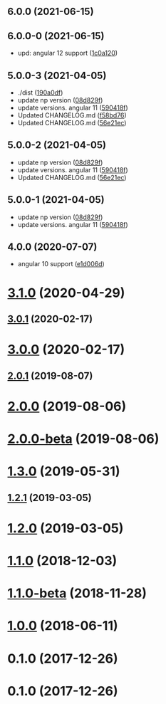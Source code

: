 ## 6.0.0 (2021-06-15)




## 6.0.0-0 (2021-06-15)

* upd: angular 12 support ([1c0a120](https://github.com/Romanchuk/angular-validation-message/commit/1c0a120))



## 5.0.0-3 (2021-04-05)

* ./dist ([190a0df](https://github.com/Romanchuk/angular-validation-message/commit/190a0df))
* update np version ([08d829f](https://github.com/Romanchuk/angular-validation-message/commit/08d829f))
* update versions. angular 11 ([590418f](https://github.com/Romanchuk/angular-validation-message/commit/590418f))
* Updated CHANGELOG.md ([f58bd76](https://github.com/Romanchuk/angular-validation-message/commit/f58bd76))
* Updated CHANGELOG.md ([56e21ec](https://github.com/Romanchuk/angular-validation-message/commit/56e21ec))



## 5.0.0-2 (2021-04-05)

* update np version ([08d829f](https://github.com/Romanchuk/angular-validation-message/commit/08d829f))
* update versions. angular 11 ([590418f](https://github.com/Romanchuk/angular-validation-message/commit/590418f))
* Updated CHANGELOG.md ([56e21ec](https://github.com/Romanchuk/angular-validation-message/commit/56e21ec))



## 5.0.0-1 (2021-04-05)

* update np version ([08d829f](https://github.com/Romanchuk/angular-validation-message/commit/08d829f))
* update versions. angular 11 ([590418f](https://github.com/Romanchuk/angular-validation-message/commit/590418f))



## 4.0.0 (2020-07-07)

* angular 10 support ([e1d006d](https://github.com/Romanchuk/angular-validation-message/commit/e1d006d))



# [3.1.0](https://github.com/Romanchuk/angular-validation-message/compare/v3.0.1...v3.1.0) (2020-04-29)



## [3.0.1](https://github.com/Romanchuk/angular-validation-message/compare/v2.0.1...v3.0.1) (2020-02-17)



# [3.0.0](https://github.com/Romanchuk/angular-validation-message/compare/v2.0.1...v3.0.0) (2020-02-17)



## [2.0.1](https://github.com/Romanchuk/angular-validation-message/compare/v2.0.0...v2.0.1) (2019-08-07)



# [2.0.0](https://github.com/Romanchuk/angular-validation-message/compare/v2.0.0-beta...v2.0.0) (2019-08-06)



# [2.0.0-beta](https://github.com/Romanchuk/angular-validation-message/compare/v1.3.0...v2.0.0-beta) (2019-08-06)



# [1.3.0](https://github.com/Romanchuk/angular-validation-message/compare/v1.2.1...v1.3.0) (2019-05-31)



## [1.2.1](https://github.com/Romanchuk/angular-validation-message/compare/v1.2.0...v1.2.1) (2019-03-05)



# [1.2.0](https://github.com/Romanchuk/angular-validation-message/compare/v1.1.0...v1.2.0) (2019-03-05)



# [1.1.0](https://github.com/Romanchuk/angular-validation-message/compare/v1.1.0-beta...v1.1.0) (2018-12-03)



# [1.1.0-beta](https://github.com/Romanchuk/angular-validation-message/compare/v1.0.0...v1.1.0-beta) (2018-11-28)



<a name="1.0.0"></a>
# [1.0.0](https://github.com/Romanchuk/angular-validation-message/compare/v0.1.0...v1.0.0) (2018-06-11)



<a name="0.1.0"></a>
# 0.1.0 (2017-12-26)



<a name="0.1.0"></a>
# 0.1.0 (2017-12-26)



